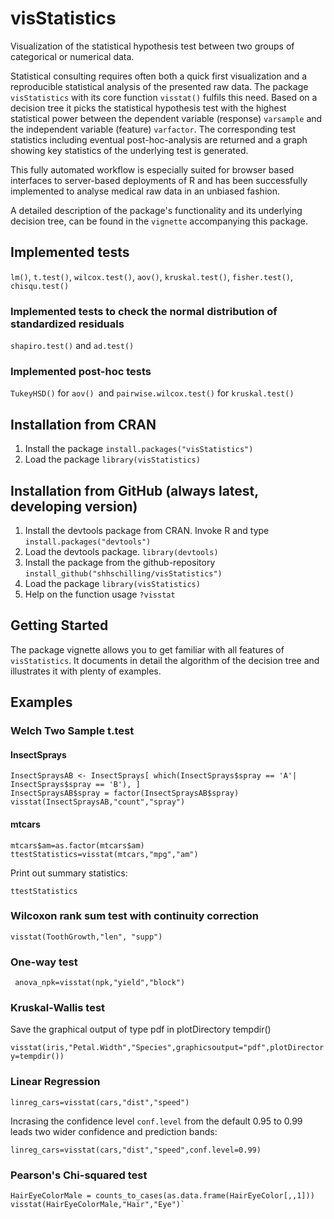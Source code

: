# visStatistics

Visualization of the statistical hypothesis test between two groups of categorical or numerical data.

Statistical consulting  requires often both a quick first visualization and a reproducible statistical analysis 
of the presented raw data. The package `visStatistics` with its core function `visstat()` fulfils this need. 
Based on a decision tree it picks the statistical hypothesis test  with the highest statistical 
power between the dependent variable (response) `varsample` and the independent variable (feature) `varfactor`. 
The corresponding test statistics including eventual post-hoc-analysis are returned and 
a graph showing key statistics of the underlying test is generated. 

This fully automated workflow is especially suited for browser based interfaces to server-based
deployments of R and has been successfully implemented to analyse medical raw data in an unbiased fashion.
 
A detailed description of the package's functionality and its underlying decision tree, can be found in the `vignette` accompanying this package.

## Implemented tests
`lm()`, `t.test()`, `wilcox.test()`, `aov()`, `kruskal.test()`, `fisher.test()`, `chisqu.test()`

### Implemented tests to check the normal distribution of standardized residuals
`shapiro.test()` and `ad.test()`

### Implemented post-hoc tests
`TukeyHSD()` for `aov() `and `pairwise.wilcox.test()` for `kruskal.test()`


## Installation from CRAN
1. Install the package
`install.packages("visStatistics")`
2. Load the package
`library(visStatistics)`

## Installation from GitHub (always latest, developing version)
1. Install the devtools package from CRAN. Invoke R and type
`install.packages("devtools")`
2.  Load the devtools package.
`library(devtools)`
3. Install the package from the github-repository
`install_github("shhschilling/visStatistics")`
4. Load the package 
`library(visStatistics)`
5. Help on the function usage
`?visstat`

## Getting Started
The package vignette allows you to get familiar with all features of `visStatistics`. It documents in detail the algorithm of the decision tree and illustrates it with plenty of examples. 

## Examples 

###  Welch Two Sample t.test

#### InsectSprays

```{r}
InsectSpraysAB <- InsectSprays[ which(InsectSprays$spray == 'A'| InsectSprays$spray == 'B'), ] 
InsectSpraysAB$spray = factor(InsectSpraysAB$spray)
visstat(InsectSpraysAB,"count","spray")
```
#### mtcars
```{r}
mtcars$am=as.factor(mtcars$am)
ttestStatistics=visstat(mtcars,"mpg","am") 
```
Print out summary statistics:
```{r}
ttestStatistics
```

### Wilcoxon rank sum test with continuity correction
`visstat(ToothGrowth,"len", "supp")`

### One-way test

```{r}
 anova_npk=visstat(npk,"yield","block")

```

### Kruskal-Wallis test
Save the graphical output of type pdf in plotDirectory tempdir()

`visstat(iris,"Petal.Width","Species",graphicsoutput="pdf",plotDirectory=tempdir())`

### Linear Regression
`linreg_cars=visstat(cars,"dist","speed")`

Incrasing the confidence level `conf.level` from the default 0.95 to 0.99 leads two wider confidence and prediction bands:

`linreg_cars=visstat(cars,"dist","speed",conf.level=0.99)`

### Pearson's Chi-squared test
```{r}
HairEyeColorMale = counts_to_cases(as.data.frame(HairEyeColor[,,1]))
visstat(HairEyeColorMale,"Hair","Eye")`
```




